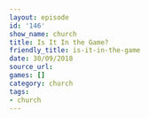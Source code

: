 ```yaml
---
layout: episode
id: '146'
show_name: church
title: Is It In the Game?
friendly_title: is-it-in-the-game
date: 30/09/2018
source_url: 
games: []
category: church
tags:
- church
---
```

